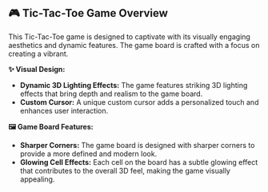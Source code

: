 ## 🎮 Tic-Tac-Toe Game Overview

This Tic-Tac-Toe game is designed to captivate with its visually engaging aesthetics and dynamic features. The game board is crafted with a focus on creating a vibrant.

**✨ Visual Design:**  
- **Dynamic 3D Lighting Effects:** The game features striking 3D lighting effects that bring depth and realism to the game board.
- **Custom Cursor:** A unique custom cursor adds a personalized touch and enhances user interaction.

**🖼️ Game Board Features:**  
- **Sharper Corners:** The game board is designed with sharper corners to provide a more defined and modern look.
- **Glowing Cell Effects:** Each cell on the board has a subtle glowing effect that contributes to the overall 3D feel, making the game visually appealing.
